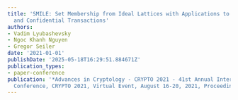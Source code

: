 ```yaml
---
title: 'SMILE: Set Membership from Ideal Lattices with Applications to Ring Signatures
  and Confidential Transactions'
authors:
- Vadim Lyubashevsky
- Ngoc Khanh Nguyen
- Gregor Seiler
date: '2021-01-01'
publishDate: '2025-05-18T16:29:51.884671Z'
publication_types:
- paper-conference
publication: '*Advances in Cryptology - CRYPTO 2021 - 41st Annual International Cryptology
  Conference, CRYPTO 2021, Virtual Event, August 16-20, 2021, Proceedings, Part II*'
---
```

